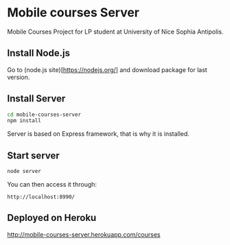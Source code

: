 # Mobile courses Server

Mobile Courses Project for LP student at University of Nice Sophia Antipolis.

## Install Node.js

Go to (node.js site)[https://nodejs.org/] and download package for last version.

## Install Server

```bash
cd mobile-courses-server
npm install
```
Server is based on Express framework, that is why it is installed.

## Start server

```bash
node server
```

You can then access it through:

```
http://localhost:8990/
```
## Deployed on Heroku

http://mobile-courses-server.herokuapp.com/courses